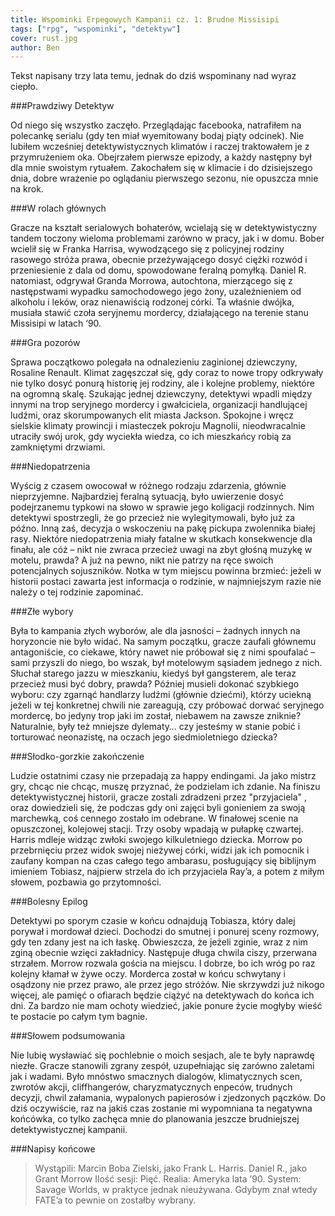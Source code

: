 ```yaml
---
title: Wspominki Erpegowych Kampanii cz. 1: Brudne Missisipi
tags: ["rpg", "wspominki", "detektyw"]
cover: rust.jpg
author: Ben
---
```


Tekst napisany trzy lata temu, jednak do dziś wspominany nad wyraz ciepło.

###Prawdziwy Detektyw

<re-img src="rust.jpg" title="Rust Cohle"></re-img>

Od niego się wszystko zaczęło. Przeglądając facebooka, natrafiłem na polecankę serialu (gdy ten miał wyemitowany bodaj piąty odcinek). Nie lubiłem wcześniej detektywistycznych klimatów i raczej traktowałem je z przymrużeniem oka. Obejrzałem pierwsze epizody, a każdy następny był dla mnie swoistym rytuałem. Zakochałem się w klimacie i do dzisiejszego dnia, dobre wrażenie po oglądaniu pierwszego sezonu, nie opuszcza mnie na krok.

###W rolach głównych

Gracze na kształt serialowych bohaterów, wcielają się w detektywistyczny tandem toczony wieloma problemami zarówno w pracy, jak i w domu. Bober wcielił się w Franka Harrisa, wywodzącego się z policyjnej rodziny rasowego stróża prawa, obecnie przeżywającego dosyć ciężki rozwód i przeniesienie z dala od domu, spowodowane feralną pomyłką. Daniel R. natomiast, odgrywał Granda Morrowa, autochtona, mierzącego się z następstwami wypadku samochodowego jego żony, uzależnieniem od alkoholu i leków, oraz nienawiścią rodzonej córki.  Ta właśnie dwójka, musiała stawić czoła seryjnemu mordercy, działającego na terenie stanu Missisipi w latach ‘90.

###Gra pozorów

Sprawa początkowo polegała na odnalezieniu zaginionej dziewczyny, Rosaline Renault. Klimat zagęszczał się, gdy coraz to nowe tropy odkrywały nie tylko dosyć ponurą historię jej rodziny, ale i kolejne problemy, niektóre na ogromną skalę. Szukając jednej dziewczyny, detektywi wpadli między innymi na trop seryjnego mordercy i gwałciciela, organizacji handlującej ludźmi, oraz skorumpowanych elit miasta Jackson. Spokojne i wręcz sielskie klimaty prowincji i miasteczek pokroju Magnolii, nieodwracalnie utraciły swój urok, gdy wyciekła wiedza, co ich mieszkańcy robią za zamkniętymi drzwiami.

###Niedopatrzenia

Wyścig z czasem owocował w różnego rodzaju zdarzenia, głównie nieprzyjemne. Najbardziej feralną sytuacją, było uwierzenie dosyć podejrzanemu typkowi na słowo w sprawie jego koligacji rodzinnych. Nim detektywi spostrzegli, że go przecież nie wylegitymowali, było już za późno. Inną zaś, decyzja o wskoczeniu na pakę pickupa zwolennika białej rasy. Niektóre niedopatrzenia miały fatalne w skutkach konsekwencje dla finału, ale cóż – nikt nie zwraca przecież uwagi na zbyt głośną muzykę w motelu, prawda? A już na pewno, nikt nie patrzy na ręce swoich potencjalnych sojuszników. Notka w tym miejscu powinna brzmieć: jeżeli w historii postaci zawarta jest informacja o rodzinie, w najmniejszym razie nie należy o tej rodzinie zapominać.

###Złe wybory

<re-img src="dom.jpg" title="Mississipi"></re-img>

Była to kampania złych wyborów, ale dla jasności – żadnych innych na horyzoncie nie było widać. Na samym początku, gracze zaufali głównemu antagoniście, co ciekawe, który nawet nie próbował się z nimi spoufalać – sami przyszli do niego, bo wszak, był motelowym sąsiadem jednego z nich. Słuchał starego jazzu w mieszkaniu, kiedyś był gangsterem, ale teraz przecież musi być dobry, prawda? Później musieli dokonać szybkiego wyboru: czy zgarnąć handlarzy ludźmi (głównie dziećmi), którzy uciekną jeżeli w tej konkretnej chwili nie zareagują, czy próbować dorwać seryjnego mordercę, bo jedyny trop jaki im został, niebawem na zawsze zniknie? Naturalnie, były też mniejsze dylematy… czy jesteśmy w stanie pobić i torturować neonazistę, na oczach jego siedmioletniego dziecka?

###Słodko-gorzkie zakończenie

Ludzie ostatnimi czasy nie przepadają za happy endingami. Ja jako mistrz gry, chcąc nie chcąc, muszę przyznać, że podzielam ich zdanie. Na finiszu detektywistycznej historii, gracze zostali zdradzeni przez "przyjaciela" , oraz dowiedzieli się, że podczas gdy oni zajęci byli gonieniem za swoją marchewką, coś cennego zostało im odebrane. W finałowej scenie na opuszczonej, kolejowej stacji. Trzy osoby wpadają w pułapkę czwartej. Harris mdleje widząc zwłoki swojego kilkuletniego dziecka. Morrow po przebrnięciu przez widok swojej nieżywej córki, widzi jak ich pomocnik i zaufany kompan na czas całego tego ambarasu, posługujący się biblijnym imieniem Tobiasz, najpierw strzela do ich przyjaciela Ray’a, a potem z miłym słowem, pozbawia go przytomności.

###Bolesny Epilog

Detektywi po sporym czasie w końcu odnajdują Tobiasza, który dalej porywał i mordował dzieci. Dochodzi do smutnej i ponurej sceny rozmowy, gdy ten zdany jest na ich łaskę. Obwieszcza, że jeżeli zginie, wraz z nim zginą obecnie wzięci zakładnicy. Następuje długa chwila ciszy, przerwana strzałem. Morrow rozwala gościa na miejscu. I dobrze, bo ich wróg po raz kolejny kłamał w żywe oczy. Morderca został w końcu schwytany i osądzony nie przez prawo, ale przez jego stróżów. Nie skrzywdzi już nikogo więcej, ale pamięć o ofiarach będzie ciążyć na detektywach do końca ich dni. Za bardzo nie mam ochoty wiedzieć, jakie ponure życie mogłyby wieść te postacie po całym tym bagnie.

###Słowem podsumowania

Nie lubię wysławiać się pochlebnie o moich sesjach, ale te były naprawdę niezłe. Gracze stanowili zgrany zespół, uzupełniając się zarówno zaletami jak i wadami. Było mnóstwo smacznych dialogów, klimatycznych scen, zwrotów akcji, cliffhangerów, charyzmatycznych enpeców, trudnych decyzji, chwil załamania, wypalonych papierosów i zjedzonych pączków. Do dziś oczywiście, raz na jakiś czas zostanie mi wypomniana ta negatywna końcówka, co tylko zachęca mnie do planowania jeszcze brudniejszej detektywistycznej kampanii.

###Napisy końcowe

> Wystąpili: Marcin Boba Zielski, jako Frank L. Harris. Daniel R., jako Grant Morrow
Ilość sesji: Pięć.
Realia: Ameryka lata ’90.
System: Savage Worlds, w praktyce jednak nieużywana. Gdybym znał wtedy FATE’a to pewnie on zostałby wybrany.
